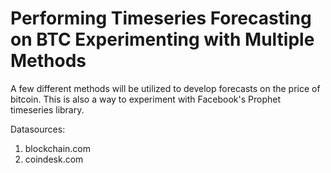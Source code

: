 # Performing Timeseries Forecasting on BTC Experimenting with Multiple Methods
A few different methods will be utilized to develop forecasts on the price of bitcoin. This is also a way to experiment with Facebook's Prophet timeseries library.

Datasources: 
  1) blockchain.com 
  2) coindesk.com 

